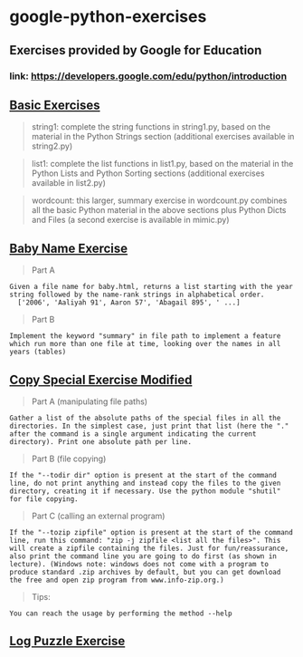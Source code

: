 # google-python-exercises
## Exercises provided by Google for Education
### link: https://developers.google.com/edu/python/introduction

## [Basic Exercises](https://developers.google.com/edu/python/exercises/basic)

>string1: complete the string functions in string1.py, based on the material in the Python Strings section (additional exercises available in string2.py)

>list1: complete the list functions in list1.py, based on the material in the Python Lists and Python Sorting sections (additional exercises available in list2.py)

>wordcount: this larger, summary exercise in wordcount.py combines all the basic Python material in the above sections plus Python Dicts and Files (a second exercise is available in mimic.py)

## [Baby Name Exercise](https://developers.google.com/edu/python/exercises/baby-names)

>Part A
```
Given a file name for baby.html, returns a list starting with the year string followed by the name-rank strings in alphabetical order.
  ['2006', 'Aaliyah 91', Aaron 57', 'Abagail 895', ' ...]
```

>Part B
```
Implement the keyword "summary" in file path to implement a feature which run more than one file at time, looking over the names in all years (tables)
```
## [Copy Special Exercise Modified](https://developers.google.com/edu/python/exercises/copy-special)

>Part A (manipulating file paths)
```
Gather a list of the absolute paths of the special files in all the directories. In the simplest case, just print that list (here the "." after the command is a single argument indicating the current directory). Print one absolute path per line.
```

>Part B (file copying)
```
If the "--todir dir" option is present at the start of the command line, do not print anything and instead copy the files to the given directory, creating it if necessary. Use the python module "shutil" for file copying.
```

>Part C (calling an external program)
```
If the "--tozip zipfile" option is present at the start of the command line, run this command: "zip -j zipfile <list all the files>". This will create a zipfile containing the files. Just for fun/reassurance, also print the command line you are going to do first (as shown in lecture). (Windows note: windows does not come with a program to produce standard .zip archives by default, but you can get download the free and open zip program from www.info-zip.org.)
```
> Tips:
```
You can reach the usage by performing the method --help
```

## [Log Puzzle Exercise](https://developers.google.com/edu/python/exercises/log-puzzle)
